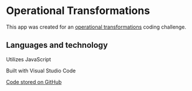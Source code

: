 # Operational Transformations

This app was created for an [operational transformations](https://en.wikipedia.org/wiki/Operational_transformation) coding challenge.

## Languages and technology

Utilizes JavaScript

Built with Visual Studio Code

[Code stored on GitHub](https://github.com/hayleyw7/operational-transformations)
